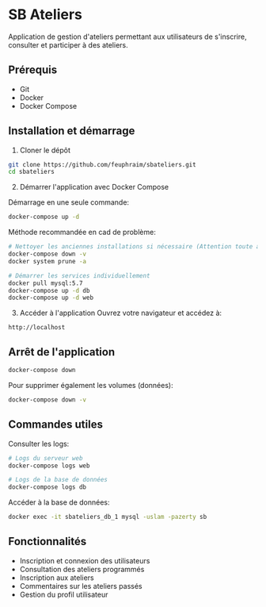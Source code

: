 # SB Ateliers

Application de gestion d'ateliers permettant aux utilisateurs de s'inscrire, consulter et participer à des ateliers.

## Prérequis

- Git
- Docker
- Docker Compose

## Installation et démarrage

1. Cloner le dépôt
```bash
git clone https://github.com/feuphraim/sbateliers.git
cd sbateliers
```

2. Démarrer l'application avec Docker Compose

Démarrage en une seule commande:
```bash
docker-compose up -d
```

Méthode recommandée en cad de problème:
```bash
# Nettoyer les anciennes installations si nécessaire (Attention toute ancienne donnée sera supprimée)
docker-compose down -v
docker system prune -a

# Démarrer les services individuellement
docker pull mysql:5.7
docker-compose up -d db
docker-compose up -d web
```

3. Accéder à l'application
Ouvrez votre navigateur et accédez à:
```
http://localhost
```

## Arrêt de l'application

```bash
docker-compose down
```

Pour supprimer également les volumes (données):
```bash
docker-compose down -v
```

## Commandes utiles

Consulter les logs:
```bash
# Logs du serveur web
docker-compose logs web

# Logs de la base de données
docker-compose logs db
```

Accéder à la base de données:
```bash
docker exec -it sbateliers_db_1 mysql -uslam -pazerty sb
```

## Fonctionnalités

- Inscription et connexion des utilisateurs
- Consultation des ateliers programmés
- Inscription aux ateliers
- Commentaires sur les ateliers passés
- Gestion du profil utilisateur
